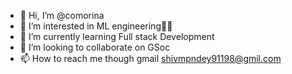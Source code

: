 - 👋 Hi, I’m @comorina
- 👀 I’m interested in ML engineering👨‍🔧
- 🌱 I’m currently learning Full stack Development
- 💞️ I’m looking to collaborate on GSoc
- 📫 How to reach me though gmail shivmpndey91198@gmil.com

<!---
comorina/comorina is a ✨ special ✨ repository because its `README.md` (this file) appears on your GitHub profile.
You can click the Preview link to take a look at your changes.
--->
